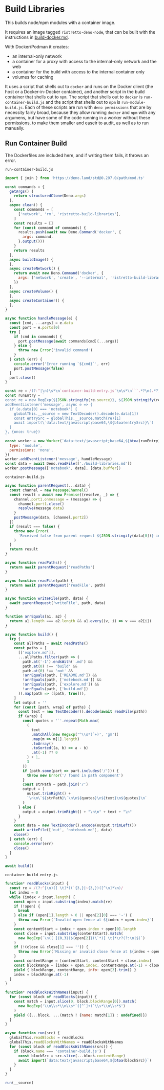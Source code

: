 # Build Libraries

This builds node/npm modules with a container image.

It requires an image tagged `ristretto-deno-node`, that can be built with the instructions in [build-docker.md](build-docker.md).

With Docker/Podman it creates:

- an internal-only network
- a container for a proxy with access to the internal-only network and the web
- a container for the build with access to the internal container only
- volumes for caching

It uses a script that shells out to `docker` and runs on the Docker client (the host or a Docker-in-Docker container), and another script in the build container that shells out to `npm`. The script that shells out to `docker` is `run-container-build.js` and the script that shells out to `npm` is `run-module-build.js`. Each of these scripts are run with `deno permissions` that are by necessity fairly broad, because they allow running `docker` and `npm` with any argumens, but have some of the code running in a worker without these permissions, to make them smaller and easeir to audit, as well as to run manually.

## Run Container Build

The Dockerfiles are included here, and if writing them fails, it throws an error.

`run-container-build.js`

```js
import { join } from 'https://deno.land/std@0.207.0/path/mod.ts'

const commands = {
  getArgs() {
    return structuredClone(Deno.args)
  },
  async clean() {
    const commands = [
      ['network', 'rm', 'ristretto-build-libraries'],
    ]
    const results = []
    for (const command of commands) {
      results.push(await new Deno.Command('docker', {
        args: command,
      }.output()))
    }
    return results
  },
  async buildImage() {
  },
  async createNetwork() {
    return await new Deno.Command('docker', {
      args: ['network', 'create', '--internal', 'ristretto-build-libraries'],
    })
  },
  async createVolume() {
  },
  async createContainer() {
  },
}

async function handleMessage(e) {
  const [cmd, ...args] = e.data
  const port = e.ports[0]
  try {
    if (cmd in commands) {
      port.postMessage(await commands[cmd](...args))
    } else {
      throw new Error('invalid command')
    }
  } catch (err) {
    console.error('Error running `${cmd}`', err)
    port.postMessage(false)
  }
  port.close()
}

const re = /(?:^|\n)\s*\n`container-build-entry.js`\n\s*\n```.*?\n(.*?)```\s*(?:\n|$)/s
const runEntry = `
const re = new RegExp(${JSON.stringify(re.source)}, ${JSON.stringify(re.flags)})
addEventListener('message', async e => {
  if (e.data[0] === 'notebook') {
    globalThis.__source = new TextDecoder().decode(e.data[1])
    const entrySrc = globalThis.__source.match(re)[1]
    await import(\`data:text/javascript;base64,\${btoa(entrySrc)}\`)
  }
}, {once: true})
`
const worker = new Worker(`data:text/javascript;base64,${btoa(runEntry)}`, {
  type: 'module',
  permissions: 'none',
})
worker.addEventListener('message', handleMessage)
const data = await Deno.readFile(['./build-libraries.md'])
worker.postMessage(['notebook', data], [data.buffer])
```

`container-build.js`

```js
async function parentRequest(...data) {
  const channel = new MessageChannel()
  const result = await new Promise((resolve, _) => {
    channel.port1.onmessage = (message) => {
      channel.port1.close()
      resolve(message.data)
    }
    postMessage(data, [channel.port2])
  })
  if (result === false) {
    throw new Error(
      `Received false from parent request ${JSON.stringify(data[0])} in worker`
    )
  }
  return result
}

async function readPaths() {
  return await parentRequest('readPaths')
}

async function readFile(path) {
  return await parentRequest('readFile', path)
}

async function writeFile(path, data) {
  await parentRequest('writeFile', path, data)
}

function arrEquals(a1, a2) {
  return a1.length === a2.length && a1.every((v, i) => v === a2[i])
}

async function build() {
  try {
    const allPaths = await readPaths()
    const paths = [
      [['explore.md']],
      ...allPaths.filter(path => (
        path.at('-1').endsWith('.md') &&
        path.at(0) !== 'build' &&
        path.at(0) !== 'out' &&
        !arrEquals(path, ['README.md']) &&
        !arrEquals(path, ['notebook.md']) &&
        !arrEquals(path, ['explore.md']) &&
        !arrEquals(path, ['build.md'])
      )).map(path => ([path, true])),
    ]
    let output = ''
    for (const [path, wrap] of paths) {
      const text = new TextDecoder().decode(await readFile(path))
      if (wrap) {
        const quotes = '`'.repeat(Math.max(
          (
            text
            .matchAll(new RegExp('^\\s*(`+)', 'gm'))
            .map(m => m[1].length)
            .toArray()
            .toSorted((a, b) => a - b)
            .at(-1) ?? 0
          ) + 1,
          3
        ))
        if (path.some(part => part.includes('/'))) {
          throw new Error('/ found in path component')
        }
        const strPath = path.join('/')
        output = (
          output.trimRight() +
          `\n\n\`${strPath}\`\n\n${quotes}\n${text}\n${quotes}\n`
        )
      } else {
        output = output.trimRight() + "\n\n" + text + "\n"
      }
    }
    const data = new TextEncoder().encode(output.trimLeft())
    await writeFile(['out', 'notebook.md'], data)
    close()
  } catch (err) {
    console.error(err)
    close()
  }
}

await build()
```

`container-build-entry.js`

```js
function* readBlocks(input) {
  const re = /(?:^|\n)([ \t]*)(`{3,}|~{3,})([^\n]*\n)/
  let index = 0
  while (index < input.length) {
    const open = input.substring(index).match(re)
    if (!open) {
      break
    } else if (open[1].length > 0 || open[2][0] === '~') {
      throw new Error(`Invalid open fence at ${index + open.index}`)
    }
    const contentStart = index + open.index + open[0].length
    const close = input.substring(contentStart).match(
      new RegExp(`\n([ ]{0,3})${open[2]}(\`*)[ \t]*\r?(?:\n|$)`)
    )
    if (!(close && close[1] === '')) {
      throw new Error(`Missing or invalid close fence at ${index + open.index}`)
    }
    const contentRange = [contentStart, contentStart + close.index]
    const blockRange = [index + open.index, contentRange.at(-1) + close[0].length]
    yield { blockRange, contentRange, info: open[3].trim() }
    index = blockRange.at(-1)
  }
}

function* readBlocksWithNames(input) {
  for (const block of readBlocks(input)) {
    const match = input.slice(0, block.blockRange[0]).match(
      new RegExp('\\n\\s*\\n\\s*`([^`]+)`\\s*\\n\\s*$')
    )
    yield ({...block, ...(match ? {name: match[1]} : undefined)})
  }
}

async function run(src) {
  globalThis.readBlocks = readBlocks
  globalThis.readBlocksWithNames = readBlocksWithNames
  for (const block of readBlocksWithNames(src)) {
    if (block.name === 'container-build.js') {
      const blockSrc = src.slice(...block.contentRange)
      await import(`data:text/javascript;base64,${btoa(blockSrc)}`)
    }
  }
}

run(__source)
```
